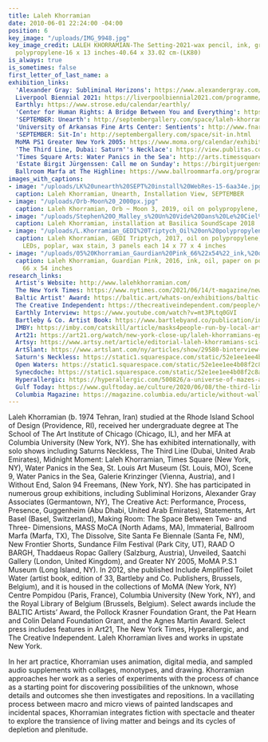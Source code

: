 ```yaml
---
title: Laleh Khorramian
date: 2010-06-01 22:24:00 -04:00
position: 6
key_image: "/uploads/IMG_9948.jpg"
key_image_credit: LALEH KHORRAMIAN-The Setting-2021-wax pencil, ink, graphite, on
  polypropylene-16 x 13 inches-40.64 x 33.02 cm-(LK80)
is_always: true
is_sometimes: false
first_letter_of_last_name: a
exhibition_links:
  'Alexander Gray: Subliminal Horizons': https://www.alexandergray.com/germantown/subliminal-horizons
  Liverpool Biennial 2021: https://liverpoolbiennial2021.com/programme/the-refracted-body/
  Earthly: https://www.strose.edu/calendar/earthly/
  'Center for Human Rights: A Bridge Between You and Everything': https://www.iranhumanrights.org/2019/10/iranian-women-artists-showcased-in-upcoming-exhibit-curated-by-shirin-neshat/
  'SEPTEMBER: Unearth': http://septembergallery.com/space/laleh-khorramian-odyssey-the-fault-lines.html
  'University of Arkansas Fine Arts Center: Sentients': http://www.fnargallery.com/pastexhibitions#/new-gallery-4
  'SEPTEMBER: Sit-In': http://septembergallery.com/space/sit-in.html
  MoMA PS1 Greater New York 2005: https://www.moma.org/calendar/exhibitions/4834
  'The Third Line, Dubai: Saturn''s Necklace': https://view.publitas.com/thethirdline/laleh-khoramian-saturnsneckless/page/44-45
  'Times Square Arts: Water Panics in the Sea': http://arts.timessquarenyc.org/times-square-arts/artists/laleh-khorramian/index.aspx
  'Estate Birgit Jürgenssen: Call me on Sunday': https://birgitjuergenssen.com/en/exhibitions/group-exhibitions/call-me-on-sunday
  Ballroom Marfa at The Highline: https://www.ballroommarfa.org/program/ballroom-at-the-high-line-atom-fables/
images_with_captions:
- image: "/uploads/LK%20unearth%20SEPT%20install%20WebRes-15-6aa34e.jpg"
  caption: Laleh Khorramian, Unearth, Installation View, SEPTEMBER
- image: "/uploads/Orb-Moon%20_2000px.jpg"
  caption: Laleh Khorramian, Orb ~ Moon 3, 2019, oil on polypropylene, 43 x 29 inches
- image: "/uploads/Stephen%20O_Malley_s%20Un%20Vide%20Dans%20Le%20Ciel%20-%20performed%20by%20The%20Orchestra%20Now_0300%20web.jpg"
  caption: Laleh Khorramian, installation at Basilica SoundScape 2018
- image: "/uploads/L.Khorramian_GEDI%20Triptych_Oil%20on%20polypropylene,%20colored%20gels,%20LEDs,%20poplar,%20wax%20stain%203%20panels%20each%2014%20x%2077%20x%204%20inches%202017%20web-13629b.jpg"
  caption: Laleh Khorramian, GEDI Triptych, 2017, oil on polypropylene, colored gels,
    LEDs, poplar, wax stain, 3 panels each 14 x 77 x 4 inches
- image: "/uploads/05%20Khorramian_Gaurdian%20Pink_66%22x54%22_ink,%20oil,%20paper%20on%20polypropelene_2016%20%20web.jpg"
  caption: Laleh Khorramian, Guardian Pink, 2016, ink, oil, paper on polypropelene,
    66 x 54 inches
research_links:
  Artist's Website: http://www.lalehkhorramian.com/
  The New York Times: https://www.nytimes.com/2021/06/14/t-magazine/new-artists-to-know.html
  Baltic Artist' Award: https://baltic.art/whats-on/exhibitions/baltic-artists-award-2022
  The Creative Independent: https://thecreativeindependent.com/people/visual-artist-laleh-khorramian-on-knowing-when-to-take-a-break/
  Earthly Interview: https://www.youtube.com/watch?v=mt3PLtq0GVI
  Bartleby & Co. Artist Book: https://www.bartlebyand.co/publication/include-amplified-toilet-water/
  IMBY: https://imby.com/catskill/article/masks4people-run-by-local-artists-in-catskill-ny/
  Art21: https://art21.org/watch/new-york-close-up/laleh-khorramians-epic-animations/
  Artsy: https://www.artsy.net/article/editorial-laleh-khorramians-sci-fi-universe-complete-with-a-portal
  ArtSlant: https://www.artslant.com/ny/articles/show/29580-binterview-with-laleh-khorramianb
  Saturn's Neckless: https://static1.squarespace.com/static/52e1ee1ee4b08f2c8ab7cd44/t/5ba8fea2ec212d77001c5d4c/1537801890973/Saturns+Necklace+-+Margarida+Mendes.pdf
  Open Waters: https://static1.squarespace.com/static/52e1ee1ee4b08f2c8ab7cd44/t/5ba8fe06c830250c0ff122fd/1537801735915/Open+Waters+-+Murtaza+Vali.pdf
  Synecdoche: https://static1.squarespace.com/static/52e1ee1ee4b08f2c8ab7cd44/t/5ba8ff97e5e5f04d185ba747/1537802140555/PROFILE+LALEH+KHORRAMIAN.pdf
  Hyperallergic: https://hyperallergic.com/500826/a-universe-of-mazes-and-meta-pictures/
  Gulf Today: https://www.gulftoday.ae/culture/2020/06/08/the-third-lines-mindscapes-of-extraordinary-beings
  Columbia Magazine: https://magazine.columbia.edu/article/without-walls
---
```


Laleh Khorramian (b. 1974 Tehran, Iran) studied at the Rhode Island School of Design (Providence, RI), received her undergraduate degree at The School of The Art Institute of Chicago (Chicago, IL), and her MFA at Columbia University (New York, NY). She has exhibited internationally, with solo shows including Saturns Neckless, The Third Line (Dubai, United Arab Emirates), Midnight Moment: Laleh Khorramian, Times Square (New York, NY), Water Panics in the Sea, St. Louis Art Museum (St. Louis, MO), Scene 9, Water Panics in the Sea, Galerie Krinzinger (Vienna, Austria), and I Without End, Salon 94 Freemans, (New York, NY). She has participated in numerous group exhibitions, including Subliminal Horizons, Alexander Gray Associates (Germantown, NY), The Creative Act: Performance, Process, Presence, Guggenheim (Abu Dhabi, United Arab Emirates), Statements, Art Basel (Basel, Switzerland), Making Room: The Space Between Two- and Three- Dimensions, MASS MoCA (North Adams, MA), Immaterial, Ballroom Marfa (Marfa, TX), The Dissolve, Site Santa Fe Biennale (Santa Fe, NM), New Frontier Shorts, Sundance Film Festival (Park City, UT), RAAD O BARGH, Thaddaeus Ropac Gallery (Salzburg, Austria), Unveiled, Saatchi Gallery (London, United Kingdom), and Greater NY 2005, MoMA P.S.1 Museum (Long Island, NY). In 2012, she published Include Amplified Toilet Water (artist book, edition of 33, Bartleby and Co. Publishers, Brussels, Belgium), and it is housed in the collections of MoMA (New York, NY) Centre Pompidou (Paris, France), Columbia University (New York, NY), and the Royal Library of Belgium (Brussels, Belgium). Select awards include the BALTIC Artists’ Award, the Pollock Krasner Foundation Grant, the Pat Hearn and Colin Deland Foundation Grant, and the Agnes Martin Award. Select press includes features in Art21, The New York Times, Hyperallergic, and The Creative Independent. Laleh Khorramian lives and works in upstate New York.

In her art practice, Khorramian uses animation, digital media, and sampled audio supplements with collages, monotypes, and drawing. Khorramian approaches her work as a series of experiments with the process of chance as a starting point for discovering possibilities of the unknown, whose details and outcomes she then investigates and repositions. In a vacillating process between macro and micro views of painted landscapes and incidental spaces, Khorramian integrates fiction with spectacle and theater to explore the transience of living matter and beings and its cycles of depletion and plenitude.